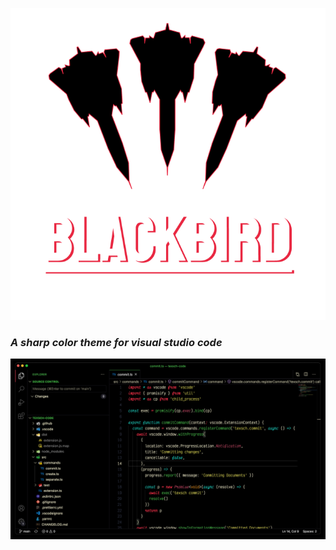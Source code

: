 ![image](./images/title.png)

### _A sharp color theme for visual studio code_

![example](./images/example.jpg)

